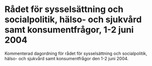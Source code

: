# Rådet för sysselsättning och socialpolitik, hälso- och sjukvård samt konsumentfrågor, 1-2 juni 2004

Kommenterad dagordning för rådet för sysselsättning och socialpolitik, hälso\- och sjukvård samt konsumentfrågor den 1\-2 juni 2004\.
